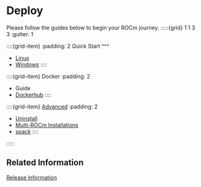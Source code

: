 # Deploy
Please follow the guides below to begin your ROCm journey.
:::::{grid} 1 1 3 3
:gutter: 1

::::{grid-item} 
:padding: 2
Quick Start
^^^
 * [Linux](quick_start)
 * [Windows](gpu_os_support)
::::

::::{grid-item} Docker
:padding: 2
 * Guide
 * [Dockerhub](https://hub.docker.com/u/rocm/#!)
::::

::::{grid-item} [Advanced](advanced)
:padding: 2
 * [Uninstall](advanced/uninstall)
 * [Multi-ROCm Installations](advanced/multi)
 * [spack](advanced/spack)
::::

:::::
## Related Information
[Release Information](release)